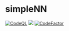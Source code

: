 # simpleNN
[![CodeQL](https://github.com/solaris0051/simpleNN/actions/workflows/codeql.yml/badge.svg)](https://github.com/solaris0051/simpleNN/actions/workflows/codeql.yml)
[![](https://colab.research.google.com/assets/colab-badge.svg)](https://colab.research.google.com/drive/1n8wJW_7hVlCKC9smm0jUNxxa_QrAxpO7?usp=sharing)
[![CodeFactor](https://www.codefactor.io/repository/github/solaris0051/simplenn/badge)](https://www.codefactor.io/repository/github/solaris0051/simplenn)
